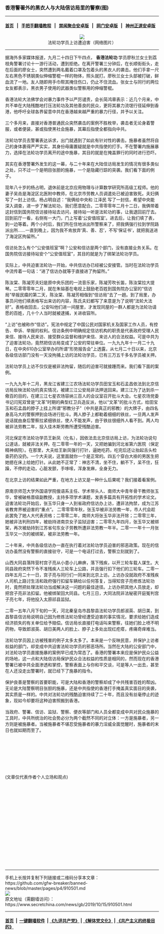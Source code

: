 ### 香港警署外的黑衣人与大陆信访局里的警察(图)
------------------------

#### [首页](https://github.com/gfw-breaker/banned-news/blob/master/README.md) &nbsp;&nbsp;|&nbsp;&nbsp; [手把手翻墙教程](https://github.com/gfw-breaker/guides/wiki) &nbsp;&nbsp;|&nbsp;&nbsp; [禁闻聚合安卓版](https://github.com/gfw-breaker/bn-android) &nbsp;&nbsp;|&nbsp;&nbsp; [网门安卓版](https://github.com/oGate2/oGate) &nbsp;&nbsp;|&nbsp;&nbsp; [神州正道安卓版](https://github.com/SzzdOgate/update) 



<div class="article_right" style="fone-color:#000">
 <p style="text-align: center;">
  <img src="http://img2.secretchina.com/pic/2019/9-24/p2524381a165763468-ss.jpg"/>
  <br>
   法轮功学员上访遭迫害（网络图片）
   <span id="hideid" name="hideid" style="color:red;display:none;">
    <span href="https://www.secretchina.com">
    </span>
   </span>
  </br>
 </p>
 <div id="txt-mid1-t21-2017">
  

---


  </div>
 </div>
 <p>
  据海外多家媒体报道，九月二十四日下午四点，
  <strong>
   香港法轮功
  </strong>
  学员廖秋兰女士到荔枝角警署讨论十一游行活动，遭到拒绝。在离开警署三分钟后，在长顺街街头，走在后面的廖女士，突然遭到两名戴着口罩及包着头的黑衣人的袭击。他们手拿一尺左右黑色不锈钢类似伸缩警棍一样的物体，照头就打。廖秋兰女士头部被打破，鲜血流了一地。友人随即用手巾帮其掩住伤口，仍止不住流血。张女士与同行的两位女友都表示，黑衣男子使用的武器类似警察用的伸缩警棍。
  <br>
   <br>
    香港法轮大法佛学会对暴力事件予以严厉谴责，会长简鸿章表示：近几个月来，中共不单在大陆残酷地打压法轮功及其他善良的民众，更将其暴力流氓行径延伸到香港，他呼吁全球各界留意中共在香港越来越严重的暴力行径，并予以关注。
    <br>
     <br>
      三个多月来，直接对香港普通民众突然袭击的案例不胜枚举，袭击者无论身着警服，或者便装，甚或指使黑社会施暴，其幕后指使全都指向中共。
      <br>
       <br>
        法轮功学员去警署表达诉求，出门就遇到了如此有针对性的袭击。施暴者虽然将自己的身体裹得严严实实，其身份毋庸置疑就是中共指使的打手。不在警署内施展暴力，选择在法轮功学员离开的途中施暴，其目的就是在掩盖罪行的同时进行恐吓。
        <br>
         <br>
          其实在香港警署外发生的这一幕，与二十年来在大陆信访局发生的情况有很多类似之处，只不过一个是明目张胆的施暴，一个是隐藏行踪的突袭。我们看下面的例子。
          <br/>
          <br/>
          现年八十岁的杨占明，退休前是北京应用物理与计算数学研究所高级工程师。他的妻子吴垚是海淀区北医附中教师，在北京市劳教人员调遣处已被迫害致死。夫妇俩写了一封上访信。杨占明自述：“我俩给中央和
          <span href="https://www.secretchina.com/news/gb/tag/江泽民" target="_blank">
           江泽民
          </span>
          写了一封信，希望中央能深入调查，进一步了解法轮功，我们愿意配合。二零零零年二月十二日，我俩带着这封信到国务院信访接待站去访问，接待站一听是法轮功的事，让我退回前厅去。回到前厅一看，右侧有一大门，门上写着‘公安值班室’。进去后，让我们填了表，到一边等着。两个小时后，我们所在住地派出所警察来了，把我俩强行拉到学院路派出所……一直到晚上，因为我不肯放弃‘真、善、忍’，不写‘保证书’，就把我送进了海淀区拘留所。”
          <br/>
          <br/>
          信访处怎么有个“公安值班室”啊？公安和信访是两个部门，没有直接业务关系。在国务院信访接待站安个“公安值班室”，其目的就是为了绑架法轮功学员。
          <br/>
          <br/>
          实际上，中共迫害法轮功一开始，中共信访办已经被公安接管。当时在法轮功学员中流传着一句话：“进了信访办就等于直接进了拘留所。”
          <br/>
          <br/>
          陈汝棠、陈凝芳夫妇是原中央乐团的一流音乐家，陈凝芳吹长笛，陈汝棠拉大提琴。二零零零年二月，就在朱镕基在电视上鼓励老百姓到国务院办公室的“信访局”举报民瘼的第二天，陈汝棠、陈凝芳相偕到“信访局”去了一趟。到了局里，办事员问他们填表格写出来访的内容，陈氏夫妇都写了来意是为了说明“法轮大法好”。表格收回去，公安叫他们进一间屋里，才发现同屋的一群人都是为法轮功请愿的百姓，几十个人当时就被逮捕，关进收容所。
          <br/>
          <br/>
          “上访”也被称作“信访”。宪法中规定了中国公民对国家机关及国家工作人员，有控告、申诉、举报的权利。信访条例中明确规定信访机构的职责是代表政府受理人民来信、接待人民来访、接受群众监督和维护来信、来访人的合法权益。可是中共为了迫害法轮功，竟然把信访局变成了公安的常驻单位。一九九九年十一月二十九日，在中央610办公室举办的所谓“形势报告会”上透露，从七月二十日以来，北京各级信访部门没有一天没拘捕上访的法轮功学员，已有三万五千多名学员被关押。
          <br/>
          <br/>
          法轮功学员上访不仅仅是被非法拘留，随后的迫害可就接踵而来。我们看下面的案例。
          <br/>
          <br/>
          一九九九年十二月，黑龙江省建三江农场法轮功学员田宝玉和石孟昌依法到北京信访局反映法轮功的真实情况，被建三江公安局非法押送回来。建三江为了达到杀一儆百的目的，在建三江七星农场容纳三百人的会议室召开批斗大会。七星农场党委书记闫宪双曾是“文革”时期的典型红卫兵造反派，他以“文革”的批斗方式，给田宝玉和石孟昌的脖子上挂上所谓“邪教分子”（中共是真正的邪教）的大牌子，由四名身高马大的警察押到会场进行批斗。两人脖子上都勒着细细的铁丝，一旦两人发声说话就由身后警察拉紧细铁丝，使人不能发声，由于铁丝很细外人看不到。两人均被非法劳教二年，投入佳木斯劳教所遭受残酷迫害。
          <br/>
          <br/>
          河北保定市法轮功学员王新凤（化名），因依法去北京信访局上访，为法轮功说句公道话，就被非法关押。在二零零一年的一天，又把她骗到河北省第六医院（保定精神病院）。在那里，大夫给王新凤强行打针，逼她吃药，吃完后还让抬起舌头检查药扔没扔。一个大夫说，这里面就你一个是正常的。四五个穿白大褂的男医生把她摁在床上给她打针。从此她不正常了：神志不清，坐不住，躺不下，呆不住，狂躁，不停的走动，心脏发颤，手哆嗦，浑身发麻，全身无力。
          <br/>
          <br/>
          在北京上访的结果如此严重，在地方上访又是一种什么后果呢？我们接着看案例。
          <br/>
          <br/>
          原南京师范大学外国语学院俄语系主任、学术带头人、南师大中青年骨干教师张玉华，曾被破格晋级副教授，主持多项学术课题，发表多篇具有开拓性的学术论文。迫害法轮功开始后，张玉华只身一人到省政府信访办上访，遭非法拘禁，成为江苏省教育界被迫害的“重点”。 二零零零年秋，张玉华被非法劳教一年，市人代会趁此罢免了她人大代表资格；二零零二年，南师大将张玉华非法开除；二零零三年，她被非法判刑四年，被劫持进南京女子监狱迫害；二零零九年四月，张玉华又被绑架，再次被劫持到江苏省句东女子劳教所遭非法劳教一年半。二零一一年十一月张玉华又一次的被绑架，被非法劳教一年。
          <br/>
          <br/>
          二十年来，中共各级信访办一直在执行着对法轮功学员迫害的邪恶政策。现在的信访办虽然没有警察的直接驻守，可是一个电话打过去，警察立刻就到了。
          <br/>
          <br/>
          山西大同县落阵营村宫子亮从小患小儿麻痹，落下残疾，以开三轮车载人谋生。大同县政府突然下令不准残疾人三轮车上公路，并且强行扣下他们的三轮车。二零一四年五月二十一日，宫子亮与同行们一同来到北京上访。上访办没就政府不准残疾人司机上路讨生活和政府强行扣留车辆给以任何答复，当得知宫子亮修炼法轮功时，竟然把处理法轮功当成解决这一问题的最佳途径。上访办把其他人员放走，却把宫子亮非法扣留。他被绑架回大同县。七月三日，大同法院非法秘密开庭冤判宫子亮七年，将他投入太原祁县监狱。
          <br/>
          <br/>
          二零一五年八月下旬的一天，河北秦皇岛市昌黎县法轮功学员郎淑英、胡日美，到昌黎县信访局说明自己因为修炼法轮功曾经遭受迫害的事实情况，要求给她们造成经济损失的有关单位给予赔偿。信访局长直接打电话叫来警察，往她们脸上喷不明药物，导致郎淑英、胡日美两人的脸上、脖子上多处出现红疙瘩，疼痛奇痒难当。
          <br/>
          <br/>
          法轮功学员因上访被残害的例子太多太多了。本来是一个反映民意，并保护上访者权益的部门，却变成中共迫害法轮功学员的邪恶场所。当然在大陆的公安部门中，对法轮功学员直接施暴的案例早已成为常态了。香港的警署本来应是保护民众公益的场地，这一点和大陆信访局保护民众合法权益的性质是相同的，然而现在的香港警署已被中共全面渗透和掌控，警察表面上与你和平交谈，可是等人一出去，甚至在人还没走出警署时，就已经下了施暴的指令。
          <br/>
          <br/>
          保护良善是警察的首要职能，可是大陆和香港的警察却成了中共残害百姓的帮凶。无论是大陆警察明目张胆的施暴，还是中共指使的香港打手掩盖真实面目的突袭，其实质是一样的。中共对法轮功的残酷迫害持续了二十年，而且没有丝毫停止的迹象，现如今却要将这种迫害照搬到香港。
          <br/>
          <br/>
          当政府、警署、信访、监狱、警察、便衣等部门和人员全都变成中共对民众施暴的工具时，中共所统治的社会势必分为两个截然不同的对立体：一方是施暴者，另一方则是被施暴者。当被施暴者不堪忍受施暴者的暴力淫威全面觉醒时，施暴者的末日也就如期而至了。
          <span id="hideid" name="hideid" style="color:red;display:none;">
           <span href="https://www.secretchina.com">
           </span>
          </span>
         </br>
        </br>
       </br>
      </br>
     </br>
    </br>
   </br>
  </br>
 </p>
 (文章仅代表作者个人立场和观点)
 <center>
  <div>
   <div id="txt-mid2-t22-2017" style="display: block;  height: 280px;  overflow: hidden;">
    <div id="SC-21">
    </div>
   </div>
  </div>
 </center>
</div>

<hr/>
手机上长按并复制下列链接或二维码分享本文章：<br/>
https://github.com/gfw-breaker/banned-news/blob/master/pages/p4/910501.md <br/>
<a href='https://github.com/gfw-breaker/banned-news/blob/master/pages/p4/910501.md'><img src='https://github.com/gfw-breaker/banned-news/blob/master/pages/p4/910501.md.png'/></a> <br/>
原文地址（需翻墙访问）：https://www.secretchina.com/news/gb/2019/10/15/910501.html


------------------------
#### [首页](https://github.com/gfw-breaker/banned-news/blob/master/README.md) &nbsp;|&nbsp; [一键翻墙软件](https://github.com/gfw-breaker/nogfw/blob/master/README.md) &nbsp;| [《九评共产党》](https://github.com/gfw-breaker/9ping.md/blob/master/README.md#九评之一评共产党是什么) | [《解体党文化》](https://github.com/gfw-breaker/jtdwh.md/blob/master/README.md) | [《共产主义的终极目的》](https://github.com/gfw-breaker/gczydzjmd.md/blob/master/README.md)


<img src='http://gfw-breaker.win/banned-news/pages/p4/910501.md' width='0px' height='0px'/>